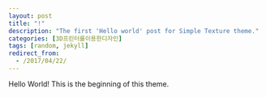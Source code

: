 ```yaml
---
layout: post
title: "!"
description: "The first 'Hello world' post for Simple Texture theme."
categories: [3D프린터를이용한디자인]
tags: [random, jekyll]
redirect_from:
  - /2017/04/22/
---
```

Hello World! This is the beginning of this theme.
